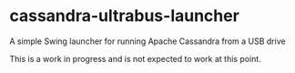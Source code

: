 cassandra-ultrabus-launcher
===========================

A simple Swing launcher for running Apache Cassandra from a USB drive

This is a work in progress and is not expected to work at this point.
